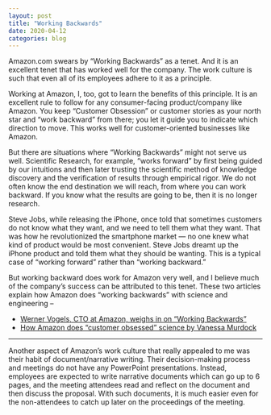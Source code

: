 ```yaml
---
layout: post
title: "Working Backwards"
date: 2020-04-12
categories: blog
---
```


Amazon.com swears by “Working Backwards” as a tenet. And it is an excellent tenet that has worked well for the company. The work culture is such that even all of its employees adhere to it as a principle.

Working at Amazon, I, too, got to learn the benefits of this principle. It is an excellent rule to follow for any consumer-facing product/company like Amazon. You keep “Customer Obsession” or customer stories as your north star and “work backward” from there; you let it guide you to indicate which direction to move. This works well for customer-oriented businesses like Amazon.

But there are situations where “Working Backwards” might not serve us well. Scientific Research, for example, “works forward” by first being guided by our intuitions and then later trusting the scientific method of knowledge discovery and the verification of results through empirical rigor. We do not often know the end destination we will reach, from where you can work backward. If you know what the results are going to be, then it is no longer research.

Steve Jobs, while releasing the iPhone, once told that sometimes customers do not know what they want, and we need to tell them what they want. That was how he revolutionized the smartphone market — no one knew what kind of product would be most convenient. Steve Jobs dreamt up the iPhone product and told them what they should be wanting. This is a typical case of “working forward” rather than “working backward.”

But working backward does work for Amazon very well, and I believe much of the company’s success can be attributed to this tenet. These two articles explain how Amazon does “working backwards” with science and engineering –
 - <a href="https://www.allthingsdistributed.com/2006/11/working_backwards.html" target="_blank">Werner Vogels, CTO at Amazon, weighs in on “Working Backwards”</a>
 - <a href="https://www.amazon.science/vanessa-murdock-is-a-classical-pianist-turned-amazon-applied-scientist" target="_blank">How Amazon does “customer obsessed” science by Vanessa Murdock</a>

*************

Another aspect of Amazon’s work culture that really appealed to me was their habit of document/narrative writing. Their decision-making process and meetings do not have any PowerPoint presentations. Instead, employees are expected to write narrative documents which can go up to 6 pages, and the meeting attendees read and reflect on the document and then discuss the proposal. With such documents, it is much easier even for the non-attendees to catch up later on the proceedings of the meeting.